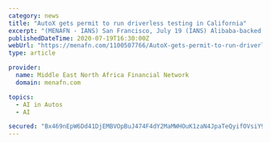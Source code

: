 ```yaml
---
category: news
title: "AutoX gets permit to run driverless testing in California"
excerpt: "(MENAFN - IANS) San Francisco, July 19 (IANS) Alibaba-backed autonomous vehicle startup AutoX Technologies has become only the third company to receive permission to conduct driverless testing on California roads."
publishedDateTime: 2020-07-19T16:30:00Z
webUrl: "https://menafn.com/1100507766/AutoX-gets-permit-to-run-driverless-testing-in-California"
type: article

provider:
  name: Middle East North Africa Financial Network
  domain: menafn.com

topics:
  - AI in Autos
  - AI

secured: "Bx469nEpW6Dd41DjEMBVOpBuJ474F4dY2MaMWHOuK1zaN4JpaTeQyifOVsiY9HyoXlzht13cXL9Hk14kexN+8k18wFoJaNBEbYLVvIgx6hO1ZJfqG/DRAJ+JAZvcmu7l8PX+vYvFNPNNet5dy0omF6zz9+jMvz+9NjcalCZxaLDPiHdI5Q1YiZbnT6dqUnt7HWfohzy2fMpSqUYtYHVdapiDqes3mywDzuZGCZTUG6hnmIobVczoFRiroJFVxANsEC5ClUnsvvHAYf54a6w2Ov5L9jsCbIUrmirymdeEPdWRHa8yoT3sISXT1pT/LjvrRqYLyQNQ3H2YnEOCKF1iVg==;WqdfgFxLSyZQB2J7U/18Yw=="
---
```


